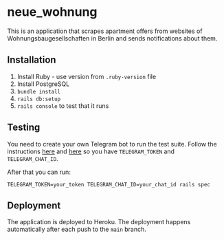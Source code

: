 # neue_wohnung

This is an application that scrapes apartment offers from websites of
Wohnungsbaugesellschaften in Berlin and sends notifications about them.

## Installation

1. Install Ruby - use version from `.ruby-version` file
2. Install PostgreSQL
3. `bundle install`
4. `rails db:setup`
5. `rails console` to test that it runs

## Testing

You need to create your own Telegram bot to run the test suite. Follow the
instructions [here](https://core.telegram.org/bots#3-how-do-i-create-a-bot)
and [here](https://spidermon.readthedocs.io/en/latest/howto/configuring-telegram-for-spidermon.html#steps)
so you have `TELEGRAM_TOKEN` and `TELEGRAM_CHAT_ID`.

After that you can run:

```
TELEGRAM_TOKEN=your_token TELEGRAM_CHAT_ID=your_chat_id rails spec
```

## Deployment

The application is deployed to Heroku. The deployment happens automatically
after each push to the `main` branch.
